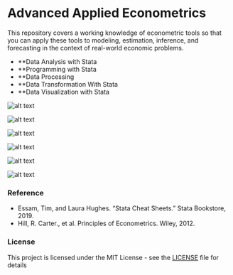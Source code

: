 # Advanced Applied Econometrics
This repository covers a working knowledge of econometric tools so that you can apply these tools to modeling, estimation, inference, and forecasting in the context of real-world economic problems.

- **Data Analysis with Stata
- **Programming with Stata
- **Data Processing
- **Data Transformation With Stata
- **Data Visualization with Stata

![alt text](https://github.com/David-SF2290/Applied_Econometrics/blob/master/2.%20Documentation/Stata%20Data%20Analysis.JPG)

![alt text](https://github.com/David-SF2290/Applied_Econometrics/blob/master/2.%20Documentation/Stata%20Programming.JPG)

![alt text](https://github.com/David-SF2290/Applied_Econometrics/blob/master/2.%20Documentation/Stata%20Data%20Processing.JPG)

![alt text](https://github.com/David-SF2290/Applied_Econometrics/blob/master/2.%20Documentation/Stata%20Data%20Transformation.JPG)

![alt text](https://github.com/David-SF2290/Applied_Econometrics/blob/master/2.%20Documentation/Stata%20Data%20Visualization.JPG)

![alt text](https://github.com/David-SF2290/Applied_Econometrics/blob/master/2.%20Documentation/Plotting%20in%20Stata.JPG)

### Reference
- Essam, Tim, and Laura Hughes. “Stata Cheat Sheets.” Stata Bookstore, 2019.
- Hill, R. Carter., et al. Principles of Econometrics. Wiley, 2012.

### License
This project is licensed under the MIT License - see the [LICENSE](LICENSE) file for details
